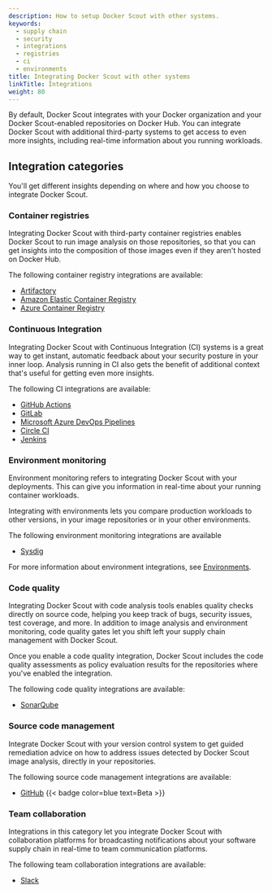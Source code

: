 ```yaml
---
description: How to setup Docker Scout with other systems.
keywords:
  - supply chain
  - security
  - integrations
  - registries
  - ci
  - environments
title: Integrating Docker Scout with other systems
linkTitle: Integrations
weight: 80
---
```


By default, Docker Scout integrates with your Docker organization and your
Docker Scout-enabled repositories on Docker Hub. You can integrate Docker Scout
with additional third-party systems to get access to even more insights,
including real-time information about you running workloads.

## Integration categories

You'll get different insights depending on where and how you choose to integrate
Docker Scout.

### Container registries

Integrating Docker Scout with third-party container
registries enables Docker Scout to run image analysis on those repositories,
so that you can get insights into the composition of those images even if they
aren't hosted on Docker Hub.

The following container registry integrations are available:

- [Artifactory](./registry/artifactory.md)
- [Amazon Elastic Container Registry](./registry/ecr.md)
- [Azure Container Registry](./registry/acr.md)

### Continuous Integration

Integrating Docker Scout with Continuous Integration (CI) systems is a great
way to get instant, automatic feedback about your security posture in your inner
loop. Analysis running in CI also gets the benefit of additional context that's
useful for getting even more insights.

The following CI integrations are available:

- [GitHub Actions](./ci/gha.md)
- [GitLab](./ci/gitlab.md)
- [Microsoft Azure DevOps Pipelines](./ci/azure.md)
- [Circle CI](./ci/circle-ci.md)
- [Jenkins](./ci/jenkins.md)

### Environment monitoring

Environment monitoring refers to integrating Docker Scout with your deployments.
This can give you information in real-time about your running container workloads.

Integrating with environments lets you compare production workloads to other
versions, in your image repositories or in your other environments.

The following environment monitoring integrations are available

- [Sysdig](./environment/sysdig.md)

For more information about environment integrations, see
[Environments](./environment/_index.md).

### Code quality

Integrating Docker Scout with code analysis tools enables quality checks
directly on source code, helping you keep track of bugs, security issues, test
coverage, and more. In addition to image analysis and environment monitoring,
code quality gates let you shift left your supply chain management with Docker
Scout.

Once you enable a code quality integration, Docker Scout includes the code
quality assessments as policy evaluation results for the repositories where
you've enabled the integration.

The following code quality integrations are available:

- [SonarQube](sonarqube.md)

### Source code management

Integrate Docker Scout with your version control system to get guided
remediation advice on how to address issues detected by Docker Scout image
analysis, directly in your repositories.

The following source code management integrations are available:

- [GitHub](source-code-management/github.md) {{< badge color=blue text=Beta >}}

### Team collaboration

Integrations in this category let you integrate Docker Scout with collaboration
platforms for broadcasting notifications about your software supply chain in
real-time to team communication platforms.

The following team collaboration integrations are available:

- [Slack](./team-collaboration/slack.md)
